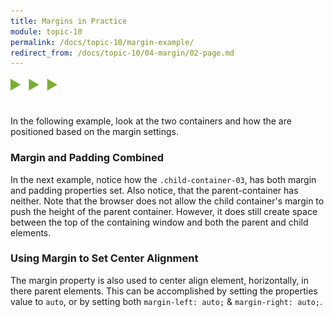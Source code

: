 ```yaml
---
title: Margins in Practice
module: topic-10
permalink: /docs/topic-10/margin-example/
redirect_from: /docs/topic-10/04-margin/02-page.md
---
```


<img src="./../../../img/arrow-divider.svg" style="width: 75px; border: none; margin: 0px 0 20px 0" />


In the following example, look at the two containers and how the are positioned based on the margin settings.

<div class="codepen-embed">
  <p data-height="600" data-theme-id="30567" data-slug-hash="gXLVyW" data-default-tab="css,result" data-user="Media-Ed-Online" data-embed-version="2" data-pen-title="[Topic-09] Margin, Pt. 1" class="codepen"></p>
</div>



### Margin and Padding Combined

In the next example, notice how the `.child-container-03`, has both margin and padding properties set. Also notice, that the parent-container has neither. Note that the browser does not allow the child container's margin to push the height of the parent container. However, it does still create space between the top of the containing window and both the parent and child elements.

<div class="codepen-embed">
  <p data-height="400" data-theme-id="30567" data-slug-hash="RjKboZ" data-default-tab="css,result" data-user="Media-Ed-Online" data-embed-version="2" data-pen-title="[Topic-09] Margin, Pt. 2" class="codepen"></p>
</div>


### Using Margin to Set Center Alignment

The margin property is also used to center align element, horizontally, in there parent elements. This can be accomplished by setting the properties value to `auto`, or by setting both `margin-left: auto;` & `margin-right: auto;`.

<div class="codepen-embed">
  <p data-height="400" data-theme-id="30567" data-slug-hash="VrPZWb" data-default-tab="css,result" data-user="Media-Ed-Online" data-embed-version="2" data-pen-title="[Topic-09] Margin, Pt. 3" class="codepen"></p>
</div>
